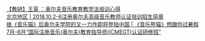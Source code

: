   
[【教研】王英 ：奥尔夫音乐教育教学法培训心得](http://www.dianyue.me/archives/683/d3aygdgaraqh5h6o/)  
[北京地区 | 2018.10.2-6注册奥尔夫高级音乐教师认证培训招生简章](http://www.dianyue.me/archives/702/fowf69k1zpezuo57/)  
[继《音乐猫》后奥尔夫学院的又一力作即将登陆中国  | 《音乐熊猫》想跟你过暑假](http://www.dianyue.me/archives/302/3rrzkxtzahfo7lfi/)  
[7月-8月“国际注册音乐(奥尔夫)教育指导师(ICMEGT)认证研修班”](http://www.dianyue.me/archives/234/l9hx5cz1vu0jdwxy/)